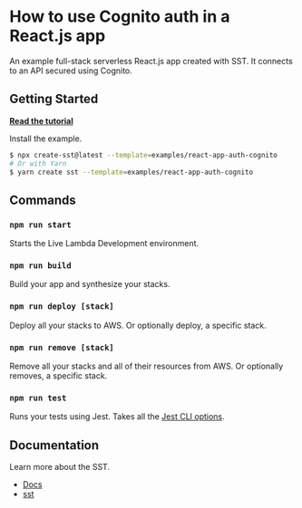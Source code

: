 # How to use Cognito auth in a React.js app

An example full-stack serverless React.js app created with SST. It connects to an API secured using Cognito.

## Getting Started

[**Read the tutorial**](https://sst.dev/chapters/using-cognito-to-add-authentication-to-a-serverless-app.html)

Install the example.

```bash
$ npx create-sst@latest --template=examples/react-app-auth-cognito
# Or with Yarn
$ yarn create sst --template=examples/react-app-auth-cognito
```

## Commands

### `npm run start`

Starts the Live Lambda Development environment.

### `npm run build`

Build your app and synthesize your stacks.

### `npm run deploy [stack]`

Deploy all your stacks to AWS. Or optionally deploy, a specific stack.

### `npm run remove [stack]`

Remove all your stacks and all of their resources from AWS. Or optionally removes, a specific stack.

### `npm run test`

Runs your tests using Jest. Takes all the [Jest CLI options](https://jestjs.io/docs/en/cli).

## Documentation

Learn more about the SST.

- [Docs](https://docs.sst.dev/)
- [sst](https://docs.sst.dev/packages/sst)
